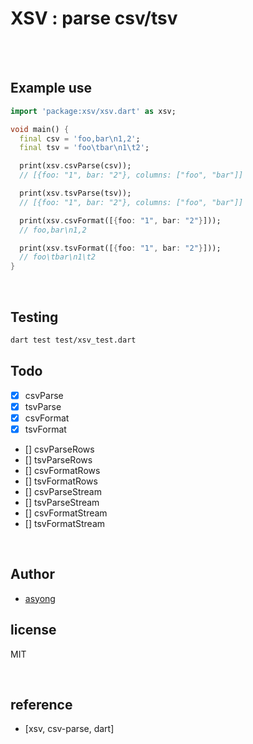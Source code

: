 # XSV : parse csv/tsv

<br>
<br>

## Example use
```dart
import 'package:xsv/xsv.dart' as xsv;

void main() {
  final csv = 'foo,bar\n1,2';
  final tsv = 'foo\tbar\n1\t2';

  print(xsv.csvParse(csv));
  // [{foo: "1", bar: "2"}, columns: ["foo", "bar"]]

  print(xsv.tsvParse(tsv));
  // [{foo: "1", bar: "2"}, columns: ["foo", "bar"]]

  print(xsv.csvFormat([{foo: "1", bar: "2"}]));
  // foo,bar\n1,2

  print(xsv.tsvFormat([{foo: "1", bar: "2"}]));
  // foo\tbar\n1\t2
}
```
<br>

## Testing
```bash
dart test test/xsv_test.dart
```

## Todo
- [x] csvParse
- [x] tsvParse
- [x] csvFormat
- [x] tsvFormat
- [] csvParseRows
- [] tsvParseRows
- [] csvFormatRows
- [] tsvFormatRows
- [] csvParseStream
- [] tsvParseStream
- [] csvFormatStream
- [] tsvFormatStream

<br>

## Author
- [asyong](https://github.com/motherfogger)



## license
MIT

<br>

## reference
- [xsv, csv-parse, dart]


